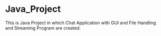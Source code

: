 # Java_Project
This is Java Project in which Chat Application with GUI and File Handling and Streaming Program are created.
